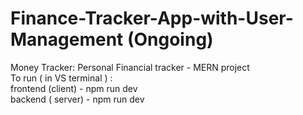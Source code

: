 # Finance-Tracker-App-with-User-Management (Ongoing)     

Money Tracker: Personal Financial tracker - MERN project       
To run ( in VS terminal ) :         
frontend (client) - npm run dev      
backend ( server) - npm run dev
